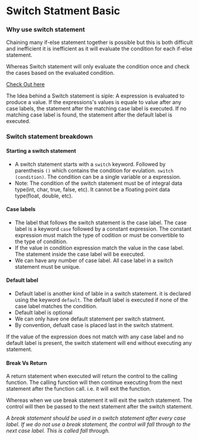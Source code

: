 # Switch Statment Basic

### Why use switch statement

Chaining many if-else statement together is possible but this is both difficult and inefficient it is inefficient as it will evaluate the condition for each if-else statement.  

Whereas Switch statement will only evaluate the condition once and check the cases based on the evaluated condition.  

[Check Out here](E:\CPP_Tuts\7_control_flow_and_error_handling\4_switch_statement_basic\1_why_to_use_switch_statement\main.cpp)

The Idea behind a Switch statement is siple: A expression is evaluated to produce a value. If the expressions's values is equale to value after any case labels, the statement after the matching case label is executed. If no matching case label is found, the statement after the default label is executed.

### Switch statement breakdown

#### Starting a switch statement
- A switch statement starts with a `switch` keyword. Followed by parenthesis `()` which contains the condition for evulation. `switch (condition)`. The condition can be a single variable or a expression.
- Note: The condition of the switch statement must be of integral data type(int, char, true, false, etc). It cannot be a floating point data type(float, double, etc).

#### Case labels
- The label that follows the switch statement is the case label. The case label is a keyword `case` followed by a constant expression. The constant expression must match the type of codition or must be convertible to the type of condition.
- If the value in condition expression match the value in the case label. The statement inside the case label will be executed.
- We can have any number of case label. All case label in a switch statement must be unique.


#### Default label
- Default label is another kind of lable in a switch statement. it is declared using the keyword `default`. The default label is executed if none of the case label matches the condition.
- Default label is optional
- We can only have one default statement per switch statment.
- By convention, defualt case is placed last in the switch statment.


If the value of the expression does not match with any case label and no default label is present, the switch statement will end without executing any statement.

#### Break Vs Return

A return statement when executed will return the control to the calling function. The calling function will then continue executing from the next statement after the function call. i.e. it will exit the function.

Whereas when we use break statement it will exit the switch statement. The control will then be passed to the next statement after the switch statement.

*A break statement should be used in a switch statement after every case label. If we do not use a break statement, the control will fall through to the next case label. This is called fall through.*